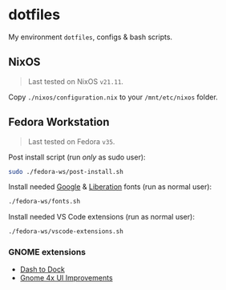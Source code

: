 # dotfiles

My environment `dotfiles`, configs & bash scripts.

## NixOS

> Last tested on NixOS `v21.11`.

Copy `./nixos/configuration.nix` to your `/mnt/etc/nixos` folder.

## Fedora Workstation

> Last tested on Fedora `v35`.

Post install script (run *only* as sudo user):

```bash
sudo ./fedora-ws/post-install.sh
```

Install needed [Google](https://github.com/google/fonts) & [Liberation](https://github.com/liberationfonts/liberation-fonts) fonts (run as normal user):

```bash
./fedora-ws/fonts.sh
```

Install needed VS Code extensions (run as normal user):

```bash
./fedora-ws/vscode-extensions.sh
```

### GNOME extensions

- [Dash to Dock](https://extensions.gnome.org/extension/307/dash-to-dock/)
- [Gnome 4x UI Improvements](https://extensions.gnome.org/extension/4158/gnome-40-ui-improvements/)